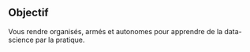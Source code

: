 ## Objectif
						
Vous rendre 
<span class="fragment highlight-blue">organisés</span>, 
<span class="fragment highlight-blue">armés</span> et
<span class="fragment highlight-blue">autonomes</span>
pour apprendre de la <span class="fragment highlight-red">data-science</span> par la pratique.